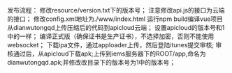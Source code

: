发布流程：
修改resource/version.txt下的版本号；
注意修改api.js的接口为云端的接口；
修改config.xml地址为./www/index.html
运行npm build编译vue项目
从dianwutongqd上传压缩后的代码到apicloud云端；
设置apicloud的版本号和1中的一样；
编译正式版（确保证书是生产证书），不选择加密，否则不能使用websocket；
下载ipa文件，通过apploader上传，然后登陆itunes提交审核;
审核通过后，从apicloud下载apk;上传到iems服务器下的ROOT/app,命名为dianwutongqd.apk;并修改改目录下的版本号为1中的版本号；

